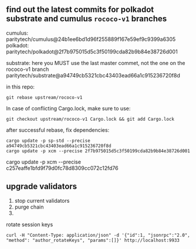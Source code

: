 
## find out the latest commits for polkadot substrate and cumulus `rococo-v1` branches

cumulus: paritytech/cumulus@24b1ee6bd1d96f255889f167e59ef9c9399a6305
polkadot: paritytech/polkadot@2f7b975015d5c3f50199cda82b9b84e38726d001

substrate: 
    here you MUST use the last master commet, not the one on the rococo-v1 branch
    paritytech/substrate@a94749cb5321cbc43403ead66a1c915236720f8d

in this repo:
```
git rebase upstream/rococo-v1
```

In case of conflicting Cargo.lock, make sure to use:
```
git checkout upstream/rococo-v1 Cargo.lock && git add Cargo.lock
```

after successful rebase, fix dependencies:
```
cargo update -p sp-std --precise a94749cb5321cbc43403ead66a1c915236720f8d
cargo update -p xcm --precise 2f7b975015d5c3f50199cda82b9b84e38726d001
```
cargo update -p xcm --precise c257eaffe1bfd9f79d0fc78d8309cc072c12fd76

## upgrade validators

1. stop current validators
2. purge chain
3. 

rotate session keys

```
curl -H "Content-Type: application/json" -d '{"id":1, "jsonrpc":"2.0", "method": "author_rotateKeys", "params":[]}' http://localhost:9933
```


